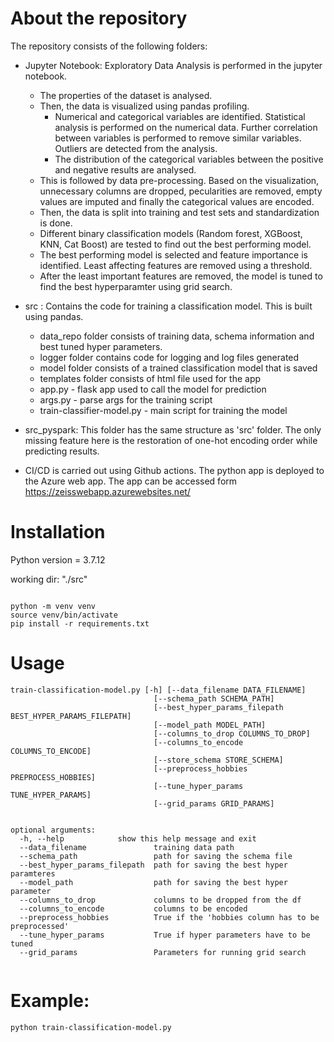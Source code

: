 # About the repository

The repository consists of the following folders:

* Jupyter Notebook: Exploratory Data Analysis is performed in the jupyter notebook.
    * The properties of the dataset is analysed. 
    * Then, the data is visualized using pandas profiling.
        *  Numerical and categorical variables are identified. Statistical analysis is performed on the numerical data. Further correlation between variables is performed to remove similar variables. Outliers are detected from the analysis. 
        * The distribution of the categorical variables between the  positive and negative results are analysed.  
    * This is followed by data pre-processing. Based on the visualization, unnecessary columns are dropped, pecularities are removed, empty values are imputed and finally the categorical values are encoded.
    * Then, the data is split into training and test sets and standardization is done.
    * Different binary classification models (Random forest, XGBoost, KNN, Cat Boost) are tested to find out the best performing model. 
    * The best performing model is selected and feature importance is identified. Least affecting features are removed using a threshold.
    * After the least important features are removed, the model is tuned to find the best hyperparamter using grid search.

* src : Contains the code for training a classification model. This is built using pandas.
    * data_repo folder consists of training data, schema information and best tuned hyper parameters.
    * logger folder contains code for logging and log files generated
    * model folder consists of a trained classification model that is saved
    * templates folder consists of html file used for the app
    * app.py - flask app used to call the model for prediction
    * args.py - parse args for the training script
    * train-classifier-model.py - main script for training the model

* src_pyspark: This folder has the same structure as 'src' folder. The only missing feature here is the restoration of one-hot encoding order while predicting results.

* CI/CD is carried out using Github actions. The python app is deployed to the Azure web app. The app can be accessed form https://zeisswebapp.azurewebsites.net/

# Installation

Python version = 3.7.12

working dir: "./src"

```

python -m venv venv
source venv/bin/activate
pip install -r requirements.txt
```

# Usage

```
train-classification-model.py [-h] [--data_filename DATA_FILENAME]
                                [--schema_path SCHEMA_PATH]
                                [--best_hyper_params_filepath BEST_HYPER_PARAMS_FILEPATH]
                                [--model_path MODEL_PATH]
                                [--columns_to_drop COLUMNS_TO_DROP]
                                [--columns_to_encode COLUMNS_TO_ENCODE]
                                [--store_schema STORE_SCHEMA]
                                [--preprocess_hobbies PREPROCESS_HOBBIES]
                                [--tune_hyper_params TUNE_HYPER_PARAMS]
                                [--grid_params GRID_PARAMS]


optional arguments:
  -h, --help            show this help message and exit
  --data_filename               training data path
  --schema_path                 path for saving the schema file
  --best_hyper_params_filepath  path for saving the best hyper paramteres
  --model_path                  path for saving the best hyper parameter
  --columns_to_drop             columns to be dropped from the df
  --columns_to_encode           columns to be encoded
  --preprocess_hobbies          True if the 'hobbies column has to be preprocessed'
  --tune_hyper_params           True if hyper parameters have to be tuned
  --grid_params                 Parameters for running grid search


```

# Example:

```
python train-classification-model.py
```